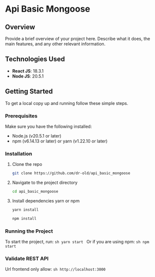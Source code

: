 # Api Basic Mongoose

## Overview
Provide a brief overview of your project here. Describe what it does, the main features, and any other relevant information.

## Technologies Used
- **React JS**: 18.3.1
- **Node JS**: 20.5.1

## Getting Started
To get a local copy up and running follow these simple steps.

### Prerequisites
Make sure you have the following installed:
- Node.js (v20.5.1 or later)
- npm (v6.14.13 or later) or yarn (v1.22.10 or later)

### Installation
1. Clone the repo
    ```sh
    git clone https://github.com/dr-old/api_basic_mongoose
    ```
2. Navigate to the project directory
    ```sh
    cd api_basic_mongoose
    ```
3. Install dependencies yarn or npm
    ```sh
    yarn install
    ```
    ```sh
    npm install
    ```

### Running the Project

To start the project, run:
    ```sh
    yarn start
    ```
Or if you are using npm:
    ```sh
    npm start
    ```

### Validate REST API
Url frontend only allow:
    ```sh
    http://localhost:3000
    ```
